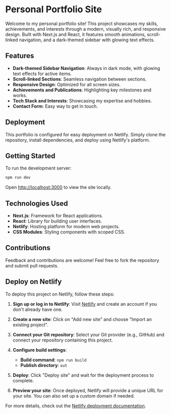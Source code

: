 # Personal Portfolio Site

Welcome to my personal portfolio site! This project showcases my skills, achievements, and interests through a modern, visually rich, and responsive design. Built with Next.js and React, it features smooth animations, scroll-linked navigation, and a dark-themed sidebar with glowing text effects.

## Features

- **Dark-themed Sidebar Navigation**: Always in dark mode, with glowing text effects for active items.
- **Scroll-linked Sections**: Seamless navigation between sections.
- **Responsive Design**: Optimized for all screen sizes.
- **Achievements and Publications**: Highlighting key milestones and works.
- **Tech Stack and Interests**: Showcasing my expertise and hobbies.
- **Contact Form**: Easy way to get in touch.

## Deployment

This portfolio is configured for easy deployment on Netlify. Simply clone the repository, install dependencies, and deploy using Netlify's platform.

## Getting Started

To run the development server:

```bash
npm run dev
```

Open [http://localhost:3000](http://localhost:3000) to view the site locally.

## Technologies Used

- **Next.js**: Framework for React applications.
- **React**: Library for building user interfaces.
- **Netlify**: Hosting platform for modern web projects.
- **CSS Modules**: Styling components with scoped CSS.

## Contributions

Feedback and contributions are welcome! Feel free to fork the repository and submit pull requests.

## Deploy on Netlify

To deploy this project on Netlify, follow these steps:

1. **Sign up or log in to Netlify**: Visit [Netlify](https://www.netlify.com/) and create an account if you don't already have one.

2. **Create a new site**: Click on "Add new site" and choose "Import an existing project".

3. **Connect your Git repository**: Select your Git provider (e.g., GitHub) and connect your repository containing this project.

4. **Configure build settings**:
   - **Build command**: `npm run build`
   - **Publish directory**: `out`

5. **Deploy**: Click "Deploy site" and wait for the deployment process to complete.

6. **Preview your site**: Once deployed, Netlify will provide a unique URL for your site. You can also set up a custom domain if needed.

For more details, check out the [Netlify deployment documentation](https://docs.netlify.com/).
